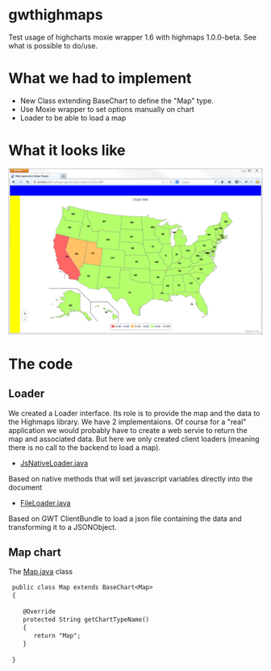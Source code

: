 gwthighmaps
===========

Test usage of highcharts moxie wrapper 1.6 with highmaps 1.0.0-beta. See what is possible to do/use.


# What we had to implement

* New Class extending BaseChart<T> to define the "Map" type.
* Use Moxie wrapper to set options manually on chart
* Loader to be able to load a map
 
# What it looks like

![map](./map.png)

# The code

## Loader
We created a Loader interface. Its role is to provide the map and the data to the Highmaps library. We have 2 implementaions. Of course for a "real" application we would probably have to create a web servie to return the map and associated data. But here we only created client loaders (meaning there is no call to the backend to load a map).

* [JsNativeLoader.java](./gwtapp/src/com/mycom/gwthighmaps/client/loader/js/JsNativeLoader.java)

Based on native methods that will set javascript variables directly into the document 

* [FileLoader.java](./gwtapp/src/com/mycom/gwthighmaps/client/loader/file/FileLoader.java)

Based on GWT ClientBundle to load a json file containing the data and transforming it to a JSONObject.

## Map chart

The [Map.java](./gwtapp/src/com/mycom/gwthighmaps/client/Map.java) class

     public class Map extends BaseChart<Map>
     {
     
        @Override
        protected String getChartTypeName()
        {
           return "Map";
        }
     
     }
